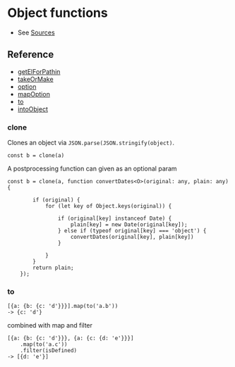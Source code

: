 # Object functions

* See [Sources](../src/objects.ts)

## Reference

* [getElForPathin](../test/objects/get_el_for_path_in.spec.ts)
* [takeOrMake](../test/objects/take_or_make.spec.ts)
* [option](../test/objects/option.spec.ts)
* [mapOption](../test/objects/map_option.spec.ts)
* [to](../test/objects/to.spec.ts)
* [intoObject](../test/objects/into_object.spec.ts)

### clone

Clones an object via `JSON.parse(JSON.stringify(object)`.

```
const b = clone(a)
```

A postprocessing function can given as an optional param

```
const b = clone(a, function convertDates<O>(original: any, plain: any) {

        if (original) {
            for (let key of Object.keys(original)) {

                if (original[key] instanceof Date) {
                    plain[key] = new Date(original[key]);
                } else if (typeof original[key] === 'object') {
                    convertDates(original[key], plain[key])
                }

            }
        }
        return plain;
    });
```

### to

```
[{a: {b: {c: 'd'}}}].map(to('a.b'))
-> {c: 'd'}
```

combined with map and filter

```
[{a: {b: {c: 'd'}}}, {a: {c: {d: 'e'}}}]
    .map(to('a.c'))
    .filter(isDefined)
-> [{d: 'e'}]
```
